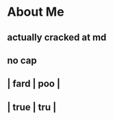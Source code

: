 # About Me

## actually cracked at md
**no cap**
--------------
| fard | poo | 
--------------
| true | tru |
--------------
